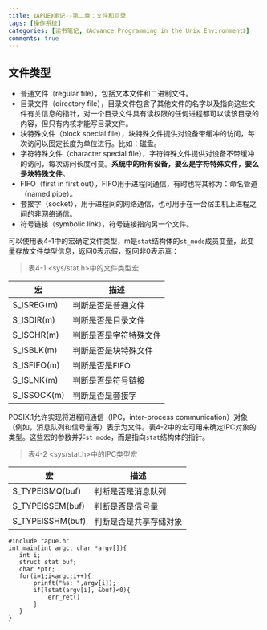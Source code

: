 ```yaml
---
title: 《APUE》笔记--第二章：文件和目录
tags: [操作系统]
categories: [读书笔记, 《Advance Programming in the Unix Environment》]
comments: true
---
```


## 文件类型

- 普通文件（regular file），包括文本文件和二进制文件。
- 目录文件（directory file），目录文件包含了其他文件的名字以及指向这些文件有关信息的指针，对一个目录文件具有读权限的任何进程都可以读该目录的内容，但只有内核才能写目录文件。
- 块特殊文件（block special file），块特殊文件提供对设备带缓冲的访问，每次访问以固定长度为单位进行。比如：磁盘。
- 字符特殊文件（character special file），字符特殊文件提供对设备不带缓冲的访问，每次访问长度可变。**系统中的所有设备，要么是字符特殊文件，要么是块特殊文件**。
- FIFO（first in first out），FIFO用于进程间通信，有时也将其称为：命名管道（named pipe）。
- 套接字（socket），用于进程间的网络通信，也可用于在一台宿主机上进程之间的非网络通信。
- 符号链接（symbolic link），符号链接指向另一个文件。

可以使用表4-1中的宏确定文件类型，m是`stat`结构体的`st_mode`成员变量，此变量存放文件类型信息，返回0表示假，返回非0表示真：

> 表4-1	<sys/stat.h>中的文件类型宏

| 宏          | 描述                   |
| ----------- | ---------------------- |
| S_ISREG(m)  | 判断是否是普通文件     |
| S_ISDIR(m)  | 判断是否是目录文件     |
| S_ISCHR(m)  | 判断是否是字符特殊文件 |
| S_ISBLK(m)  | 判断是否是块特殊文件   |
| S_ISFIFO(m) | 判断是否是FIFO         |
| S_ISLNK(m)  | 判断是否是符号链接     |
| S_ISSOCK(m) | 判断是否是套接字       |

POSIX.1允许实现将进程间通信（IPC，inter-process communication）对象（例如，消息队列和信号量等）表示为文件。表4-2中的宏可用来确定IPC对象的类型。这些宏的参数并非`st_mode`，而是指向`stat`结构体的指针。

> 表4-2	<sys/stat.h>中的IPC类型宏

| 宏               | 描述                   |
| ---------------- | ---------------------- |
| S_TYPEISMQ(buf)  | 判断是否是消息队列     |
| S_TYPEISSEM(buf) | 判断是否是信号量       |
| S_TYPEISSHM(buf) | 判断是否是共享存储对象 |

 ```
#include "apue.h"
int main(int argc, char *argv[]){
    int i;
    struct stat buf;
    char *ptr;
    for(i=1;i<argc;i++){
        prinft("%s: ",argv[i]);
        if(lstat(argv[i], &buf)<0){
            err_ret()
        }
    }
}
 ```

